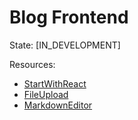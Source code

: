# Blog Frontend


State: [IN_DEVELOPMENT]


Resources: 

- [StartWithReact](https://www.youtube.com/watch?v=GNrdg3PzpJQ)
- [FileUpload](https://www.codemzy.com/blog/react-drag-drop-file-upload)
- [MarkdownEditor](https://github.com/uiwjs/react-md-editor)